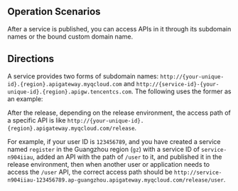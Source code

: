## Operation Scenarios
After a service is published, you can access APIs in it through its subdomain names or the bound custom domain name.

## Directions
A service provides two forms of subdomain names: `http://{your-unique-id}.{region}.apigateway.myqcloud.com` and `http://{service-id}-{your-unique-id}.{region}.apigw.tencentcs.com`. The following uses the former as an example:

After the release, depending on the release environment, the access path of a specific API is like `http://{your-unique-id}.{region}.apigateway.myqcloud.com/release`.

For example, if your user ID is `123456789`, and you have created a service named `register` in the Guangzhou region (`gz`) with a service ID of `service-n904iiau`, added an API with the path of `/user` to it, and published it in the release environment, then when another user or application needs to access the `/user` API, the correct access path should be `http://service-n904iiau-123456789.ap-guangzhou.apigateway.myqcloud.com/release/user`.
